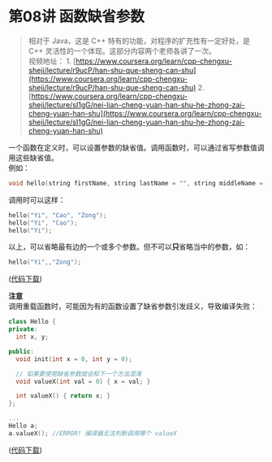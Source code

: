 # 第08讲 函数缺省参数

> 相对于 Java，这是 C++ 特有的功能，对程序的扩充性有一定好处，是 C++ 灵活性的一个体现。这部分内容两个老师各讲了一次。  
> 视频地址： 1. [https://www.coursera.org/learn/cpp-chengxu-sheji/lecture/r9ucP/han-shu-que-sheng-can-shu](https://www.coursera.org/learn/cpp-chengxu-sheji/lecture/r9ucP/han-shu-que-sheng-can-shu) 2. [https://www.coursera.org/learn/cpp-chengxu-sheji/lecture/sI1gG/nei-lian-cheng-yuan-han-shu-he-zhong-zai-cheng-yuan-han-shu](https://www.coursera.org/learn/cpp-chengxu-sheji/lecture/sI1gG/nei-lian-cheng-yuan-han-shu-he-zhong-zai-cheng-yuan-han-shu)

一个函数在定义时，可以设置参数的缺省值。调用函数时，可以通过省写参数值调用这些缺省值。  
例如：

```cpp
void hello(string firstName, string lastName = "", string middleName = "");
```

调用时可以这样：

```cpp
hello("Yi", "Cao", "Zong");
hello("Yi", "Cao");
hello("Yi");
```

以上，可以省略最有边的一个或多个参数。但不可以**只**省略当中的参数，如：

```cpp
hello("Yi",,"Zong");
```

\([代码下载](https://github.com/iridiumcao/cpp-note/tree/880e117845a17eb6c60956118ca4255ee37bb412/code/ch08/ch08.cc)\)

**注意**  
调用重载函数时，可能因为有的函数设置了缺省参数引发歧义，导致编译失败：

```cpp
class Hello {
private:
  int x, y;

public:
  void init(int x = 0, int y = 0);

  // 如果要使用缺省参数就会和下一个方法混淆
  void valueX(int val = 0) { x = val; }

  int valueX() { return x; }
};

...
Hello a;
a.valueX(); //ERROR! 编译器无法判断调用哪个 valueX
```

\([代码下载](https://github.com/iridiumcao/cpp-note/tree/880e117845a17eb6c60956118ca4255ee37bb412/code/ch08/Hello.cpp)\)

